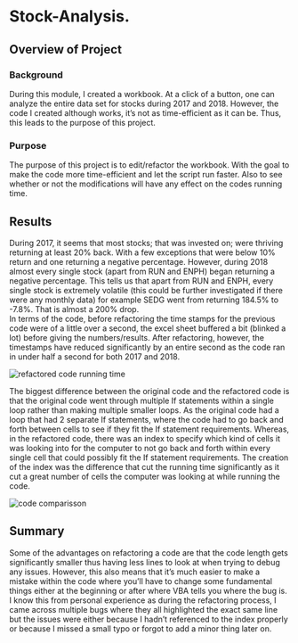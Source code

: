 # Stock-Analysis.

## Overview of Project
### Background
During this module, I created a workbook. At a click of a button, one can analyze the entire data set for stocks during 2017 and 2018. However, the code I created although works, it’s not as time-efficient as it can be. Thus, this leads to the purpose of this project.
### Purpose
The purpose of this project is to edit/refactor the workbook. With the goal to make the code more time-efficient and let the script run faster. Also to see whether or not the modifications will have any effect on the codes running time.

## Results
During 2017, it seems that most stocks; that was invested on; were thriving returning at least 20% back. With a few exceptions that were below 10% return and one returning a negative percentage. However, during 2018 almost every single stock (apart from RUN and ENPH) began returning a negative percentage. This tells us that apart from RUN and ENPH, every single stock is extremely volatile (this could be further investigated if there were any monthly data) for example SEDG went from returning 184.5% to -7.8%. That is almost a 200% drop.  
In terms of the code, before refactoring the time stamps for the previous code were of a little over a second, the excel sheet buffered a bit (blinked a lot) before giving the numbers/results. After refactoring, however, the timestamps have reduced significantly by an entire second as the code ran in under half a second for both 2017 and 2018. 

![refactored code running time](https://user-images.githubusercontent.com/104941338/170326951-1f99ae72-e354-4eb5-9d2d-98e74bdac632.png)

The biggest difference between the original code and the refactored code is that the original code went through multiple If statements within a single loop rather than making multiple smaller loops. As the original code had a loop that had 2 separate If statements, where the code had to go back and forth between cells to see if they fit the If statement requirements. Whereas, in the refactored code, there was an index to specify which kind of cells it was looking into for the computer to not go back and forth within every single cell that could possibly fit the If statement requirements. The creation of the index was the difference that cut the running time significantly as it cut a great number of cells the computer was looking at while running the code. 

![code comparisson](https://user-images.githubusercontent.com/104941338/170327084-359b11a9-41e5-4162-81da-811db05e3b02.png)

## Summary
Some of the advantages on refactoring a code are that the code length gets significantly smaller thus having less lines to look at when trying to debug any issues. However, this also means that it’s much easier to make a mistake within the code where you’ll have to change some fundamental things either at the beginning or after where VBA tells you where the bug is. I know this from personal experience as during the refactoring process, I came across multiple bugs where they all highlighted the exact same line but the issues were either because I hadn’t referenced to the index properly or because I missed a small typo or forgot to add a minor thing later on. 

